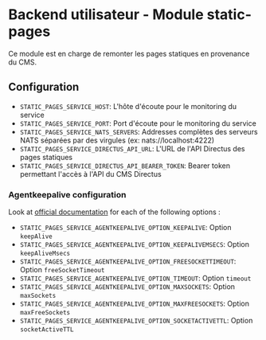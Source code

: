 # Backend utilisateur - Module static-pages

Ce module est en charge de remonter les pages statiques en provenance du CMS.

## Configuration
- `STATIC_PAGES_SERVICE_HOST`: L'hôte d'écoute pour le monitoring du service
- `STATIC_PAGES_SERVICE_PORT`: Port d'écoute pour le monitoring du service
- `STATIC_PAGES_SERVICE_NATS_SERVERS`: Addresses complètes des serveurs NATS séparées par des virgules (ex: nats://localhost:4222)
- `STATIC_PAGES_SERVICE_DIRECTUS_API_URL`: L'URL de l'API Directus des pages statiques
- `STATIC_PAGES_SERVICE_DIRECTUS_API_BEARER_TOKEN`: Bearer token permettant l'accès à l'API du CMS Directus

### Agentkeepalive configuration
Look at [official documentation](https://github.com/node-modules/agentkeepalive#new-agentoptions) for each of the following options :
- `STATIC_PAGES_SERVICE_AGENTKEEPALIVE_OPTION_KEEPALIVE`: Option `keepAlive`
- `STATIC_PAGES_SERVICE_AGENTKEEPALIVE_OPTION_KEEPALIVEMSECS`: Option `keepAliveMsecs`
- `STATIC_PAGES_SERVICE_AGENTKEEPALIVE_OPTION_FREESOCKETTIMEOUT`: Option `freeSocketTimeout`
- `STATIC_PAGES_SERVICE_AGENTKEEPALIVE_OPTION_TIMEOUT`: Option `timeout`
- `STATIC_PAGES_SERVICE_AGENTKEEPALIVE_OPTION_MAXSOCKETS`: Option `maxSockets`
- `STATIC_PAGES_SERVICE_AGENTKEEPALIVE_OPTION_MAXFREESOCKETS`: Option `maxFreeSockets`
- `STATIC_PAGES_SERVICE_AGENTKEEPALIVE_OPTION_SOCKETACTIVETTL`: Option `socketActiveTTL`